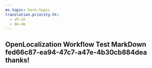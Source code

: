 ```yaml
---
ms.topic: hero-topic
translation.priority.ht: 
  - zh-cn
  - de-de
---
```

## OpenLocalization Workflow Test MarkDown fed66c87-ea94-47c7-a47e-4b30cb884dea thanks!
<!--HONumber=Mar16_HO4-->
